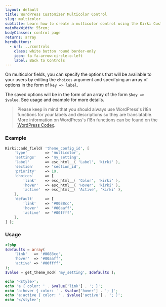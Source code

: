 ```yaml
---
layout: default
title: WordPress Customizer Multicolor Control
slug: multicolor
subtitle: Learn how to create a multicolor control using the Kirki Customizer Framework.
mainMaxWidth: 55rem;
bodyClasses: control page
returns: array
heroButtons:
  - url: ../controls
    class: white button round border-only
    icon: fa fa-arrow-circle-o-left
    label: Back to Controls
---
```


On multicolor fields, you can specify the options that will be available to your users by editing the `choices` argument and specifying an array of options in the form of `key => label`.

The saved options will be in the form of an array of the form `$key => $value`. See usage and example for more details.

> Please keep in mind that you should always use WordPress's i18n functions for your labels and descriptions so they are translatable. More information on WordPress's i18n functions can be found on the [WordPress Codex](https://codex.wordpress.org/I18n_for_WordPress_Developers).

### Example

```php
Kirki::add_field( 'theme_config_id', [
    'type'        => 'multicolor',
    'settings'    => 'my_setting',
    'label'       => esc_html__( 'Label', 'kirki' ),
    'section'     => 'section_id',
    'priority'    => 10,
    'choices'     => [
        'link'    => esc_html__( 'Color', 'kirki' ),
        'hover'   => esc_html__( 'Hover', 'kirki' ),
        'active'  => esc_html__( 'Active', 'kirki' ),
    ],
    'default'     => [
        'link'    => '#0088cc',
        'hover'   => '#00aaff',
        'active'  => '#00ffff',
    ],
] );
```

### Usage

```php
<?php
$defaults = array(
	'link'   => '#0088cc',
	'hover'  => '#00aaff',
	'active' => '#00ffff',
);
$value = get_theme_mod( 'my_setting', $defaults );

echo '<style>';
echo 'a { color: ' . $value['link'] . '; }';
echo 'a:hover { color: ' . $value['hover'] . '; }';
echo 'a:active { color: ' . $value['active'] . '; }';
echo '</style>';
```
